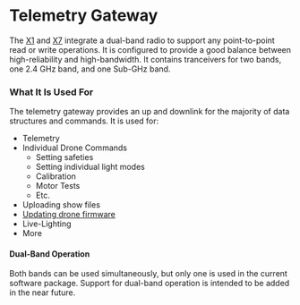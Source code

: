 # Telemetry Gateway

The [X1](../drones/x1.md) and [X7](../drones/x7.md) integrate a dual-band radio to support any point-to-point read or write operations. It is configured to provide a good balance between high-reliability and high-bandwidth. It contains tranceivers for two bands, one 2.4 GHz band, and one Sub-GHz band.

### What It Is Used For

The telemetry gateway provides an up and downlink for the majority of data structures and commands. It is used for:

* Telemetry
* Individual Drone Commands
  * Setting safeties
  * Setting individual light modes
  * Calibration
  * Motor Tests
  * Etc.
* Uploading show files
* [Updating drone firmware](../../drone-show-software/verge-console/firmware-vpkg-system.md)
* Live-Lighting
* More

#### Dual-Band Operation

Both bands can be used simultaneously, but only one is used in the current software package. Support for dual-band operation is intended to be added in the near future.
